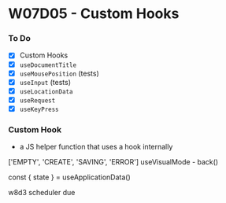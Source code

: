 # W07D05 - Custom Hooks

### To Do
- [x] Custom Hooks
- [x] `useDocumentTitle`
- [x] `useMousePosition` (tests)
- [x] `useInput` (tests)
- [x] `useLocationData`
- [x] `useRequest`
- [x] `useKeyPress`

### Custom Hook
* a JS helper function that uses a hook internally


['EMPTY', 'CREATE', 'SAVING', 'ERROR']
useVisualMode - back()

const { state } = useApplicationData()


w8d3 scheduler due





